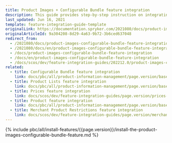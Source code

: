 ```yaml
---
title: Product Images + Configurable Bundle feature integration
description: This guide provides step-by-step instruction on integrating the Product Images + Configurable Bundle feature into the Spryker Commerce OS.
last_updated: Jun 16, 2021
template: feature-integration-guide-template
originalLink: https://documentation.spryker.com/2021080/docs/product-images-configurable-bundle-feature-integration
originalArticleId: 9a304208-8d29-4a63-9b72-3b6ced637048
redirect_from:
  - /2021080/docs/product-images-configurable-bundle-feature-integration
  - /2021080/docs/en/product-images-configurable-bundle-feature-integration
  - /docs/product-images-configurable-bundle-feature-integration
  - /docs/en/product-images-configurable-bundle-feature-integration
  - /docs/scos/dev/feature-integration-guides/202212.0/product-images-configurable-bundle-feature-integration.html
related:
  - title: Configurable Bundle feature integration
    link: docs/pbc/all/product-information-management/page.version/base-shop/install-and-upgrade/install-features/install-the-configurable-bundle-feature.html
  - title: Product Lists feature integration
    link: docs/pbc/all/product-information-management/page.version/base-shop/install-and-upgrade/install-features/install-the-product-lists-feature.html
  - title: Prices feature integration
    link: docs/scos/dev/feature-integration-guides/page.version/prices-feature-integration.html
  - title: Product feature integration
    link: docs/pbc/all/product-information-management/page.version/base-shop/install-and-upgrade/install-features/install-the-product-feature.html
  - title: Merchant Product Restrictions feature integration
    link: docs/scos/dev/feature-integration-guides/page.version/merchant-product-restrictions-feature-integration.html
---
```


{% include pbc/all/install-features/{{page.version}}/install-the-product-images-configurable-bundle-feature.md %} <!-- To edit, see /_includes/pbc/all/install-features/202212.0/install-the-product-images-configurable-bundle-feature.md -->
